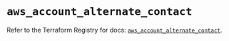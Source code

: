 # `aws_account_alternate_contact`

Refer to the Terraform Registry for docs: [`aws_account_alternate_contact`](https://registry.terraform.io/providers/hashicorp/aws/5.75.0/docs/resources/account_alternate_contact).
